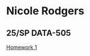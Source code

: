 # Nicole Rodgers
## 25/SP DATA-505

<a href = "nbrodgers.github.io/wine_of_pnw.html">Homework 1</url>
